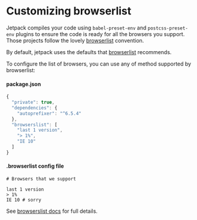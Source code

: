 # Customizing browserlist

Jetpack compiles your code using `babel-preset-env` and `postcss-preset-env` plugins to ensure the code is ready for all the browsers you support. Those projects follow the lovely [browserlist](https://github.com/browserslist/browserslist) convention.

By default, jetpack uses the defaults that [browserlist](https://github.com/browserslist/browserslist) recommends.

To configure the list of browsers, you can use any of method supported by browserlist:

#### package.json

```js
{
  "private": true,
  "dependencies": {
    "autoprefixer": "^6.5.4"
  },
  "browserslist": [
    "last 1 version",
    "> 1%",
    "IE 10"
  ]
}
```

#### .browserlist config file

```
# Browsers that we support

last 1 version
> 1%
IE 10 # sorry
```

See [browserslist docs](https://github.com/browserslist/browserslist) for full details.

